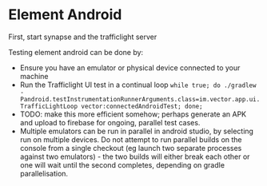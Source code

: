 # Element Android

First, start synapse and the trafficlight server

Testing element android can be done by:
 - Ensure you have an emulator or physical device connected to your machine
 - Run the Trafficlight UI test in a continual loop `while true; do ./gradlew  -Pandroid.testInstrumentationRunnerArguments.class=im.vector.app.ui.TrafficLightLoop vector:connectedAndroidTest; done;`
  - TODO: make this more efficient somehow; perhaps generate an APK and upload to firebase for ongoing, parallel test cases.
  - Multiple emulators can be run in parallel in android studio, by selecting run on multiple devices. Do not attempt to run parallel builds on the console from a single checkout (eg launch two separate processes against two emulators) - the two builds will either break each other or one will wait until the second completes, depending on gradle parallelisation.
